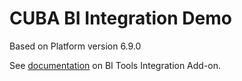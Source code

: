 # CUBA BI Integration Demo

Based on Platform version 6.9.0

See [documentation](https://doc.cuba-platform.com/bi-6.6/index.html) on BI Tools Integration Add-on.
